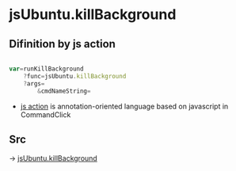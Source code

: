 # jsUbuntu.killBackground

## Difinition by js action

```js.js

var=runKillBackground
	?func=jsUbuntu.killBackground
	?args=
		&cmdNameString=
```

- [js action](#) is annotation-oriented language based on javascript in CommandClick

## Src

-> [jsUbuntu.killBackground](https://github.com/puutaro/CommandClick/blob/master/app/src/main/java/com/puutaro/commandclick/fragment_lib/terminal_fragment/js_interface/JsUbuntu.kt#L111)



